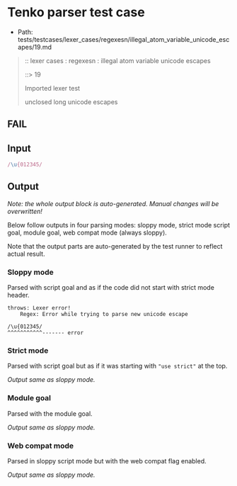 # Tenko parser test case

- Path: tests/testcases/lexer_cases/regexesn/illegal_atom_variable_unicode_escapes/19.md

> :: lexer cases : regexesn : illegal atom variable unicode escapes
>
> ::> 19
>
> Imported lexer test
>
> unclosed long unicode escapes

## FAIL

## Input

`````js
/\u{012345/
`````

## Output

_Note: the whole output block is auto-generated. Manual changes will be overwritten!_

Below follow outputs in four parsing modes: sloppy mode, strict mode script goal, module goal, web compat mode (always sloppy).

Note that the output parts are auto-generated by the test runner to reflect actual result.

### Sloppy mode

Parsed with script goal and as if the code did not start with strict mode header.

`````
throws: Lexer error!
    Regex: Error while trying to parse new unicode escape

/\u{012345/
^^^^^^^^^^^------- error
`````

### Strict mode

Parsed with script goal but as if it was starting with `"use strict"` at the top.

_Output same as sloppy mode._

### Module goal

Parsed with the module goal.

_Output same as sloppy mode._

### Web compat mode

Parsed in sloppy script mode but with the web compat flag enabled.

_Output same as sloppy mode._
